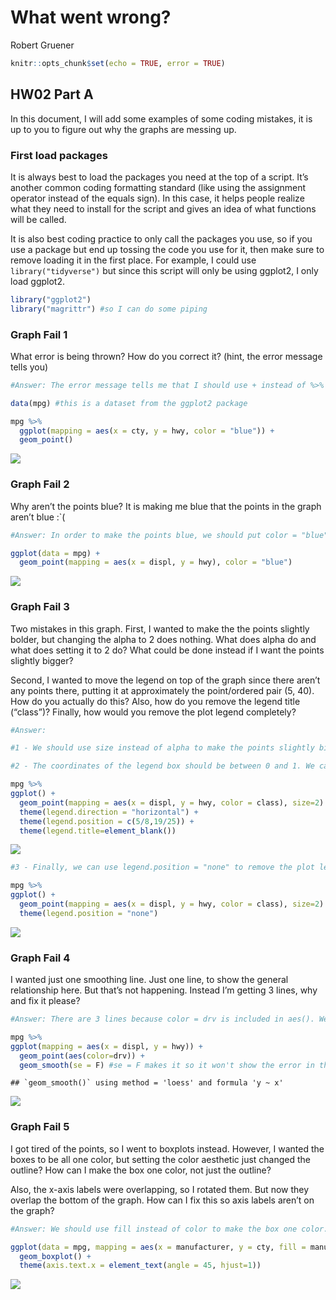 What went wrong?
================
Robert Gruener

``` r
knitr::opts_chunk$set(echo = TRUE, error = TRUE)
```

## HW02 Part A

In this document, I will add some examples of some coding mistakes, it
is up to you to figure out why the graphs are messing up.

### First load packages

It is always best to load the packages you need at the top of a script.
It’s another common coding formatting standard (like using the
assignment operator instead of the equals sign). In this case, it helps
people realize what they need to install for the script and gives an
idea of what functions will be called.

It is also best coding practice to only call the packages you use, so if
you use a package but end up tossing the code you use for it, then make
sure to remove loading it in the first place. For example, I could use
`library("tidyverse")` but since this script will only be using ggplot2,
I only load ggplot2.

``` r
library("ggplot2")
library("magrittr") #so I can do some piping
```

### Graph Fail 1

What error is being thrown? How do you correct it? (hint, the error
message tells you)

``` r
#Answer: The error message tells me that I should use + instead of %>% to add geom_point(). 

data(mpg) #this is a dataset from the ggplot2 package

mpg %>% 
  ggplot(mapping = aes(x = cty, y = hwy, color = "blue")) + 
  geom_point()
```

![](HW02_A_Graph-Fails_files/figure-gfm/unnamed-chunk-1-1.png)<!-- -->

### Graph Fail 2

Why aren’t the points blue? It is making me blue that the points in the
graph aren’t blue :\`(

``` r
#Answer: In order to make the points blue, we should put color = "blue" outside of aes(). 

ggplot(data = mpg) + 
  geom_point(mapping = aes(x = displ, y = hwy), color = "blue")
```

![](HW02_A_Graph-Fails_files/figure-gfm/unnamed-chunk-2-1.png)<!-- -->

### Graph Fail 3

Two mistakes in this graph. First, I wanted to make the the points
slightly bolder, but changing the alpha to 2 does nothing. What does
alpha do and what does setting it to 2 do? What could be done instead if
I want the points slightly bigger?

Second, I wanted to move the legend on top of the graph since there
aren’t any points there, putting it at approximately the point/ordered
pair (5, 40). How do you actually do this? Also, how do you remove the
legend title (“class”)? Finally, how would you remove the plot legend
completely?

``` r
#Answer: 

#1 - We should use size instead of alpha to make the points slightly bigger. Alpha is used to define the transparency and it ranges from 0 to 1. Setting it to 2 makes the points opaque. 

#2 - The coordinates of the legend box should be between 0 and 1. We can use legend.title=element_blank() to remove the legend title. 

mpg %>% 
ggplot() + 
  geom_point(mapping = aes(x = displ, y = hwy, color = class), size=2) + 
  theme(legend.direction = "horizontal") + 
  theme(legend.position = c(5/8,19/25)) +
  theme(legend.title=element_blank())
```

![](HW02_A_Graph-Fails_files/figure-gfm/unnamed-chunk-3-1.png)<!-- -->

``` r
#3 - Finally, we can use legend.position = "none" to remove the plot legend completely

mpg %>% 
ggplot() + 
  geom_point(mapping = aes(x = displ, y = hwy, color = class), size=2) + 
  theme(legend.position = "none") 
```

![](HW02_A_Graph-Fails_files/figure-gfm/unnamed-chunk-3-2.png)<!-- -->

### Graph Fail 4

I wanted just one smoothing line. Just one line, to show the general
relationship here. But that’s not happening. Instead I’m getting 3
lines, why and fix it please?

``` r
#Answer: There are 3 lines because color = drv is included in aes(). We can fix this by moving it into geom_point(). 

mpg %>% 
ggplot(mapping = aes(x = displ, y = hwy)) + 
  geom_point(aes(color=drv)) + 
  geom_smooth(se = F) #se = F makes it so it won't show the error in the line of fit
```

    ## `geom_smooth()` using method = 'loess' and formula 'y ~ x'

![](HW02_A_Graph-Fails_files/figure-gfm/unnamed-chunk-4-1.png)<!-- -->

### Graph Fail 5

I got tired of the points, so I went to boxplots instead. However, I
wanted the boxes to be all one color, but setting the color aesthetic
just changed the outline? How can I make the box one color, not just the
outline?

Also, the x-axis labels were overlapping, so I rotated them. But now
they overlap the bottom of the graph. How can I fix this so axis labels
aren’t on the graph?

``` r
#Answer: We should use fill instead of color to make the box one color. We can fix the overlap by setting hjust=1. 

ggplot(data = mpg, mapping = aes(x = manufacturer, y = cty, fill = manufacturer)) + 
  geom_boxplot() + 
  theme(axis.text.x = element_text(angle = 45, hjust=1))
```

![](HW02_A_Graph-Fails_files/figure-gfm/unnamed-chunk-5-1.png)<!-- -->

